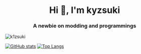 <h1 align="center">Hi 👋, I'm kyzsuki</h1>
<h3 align="center">A newbie on modding and programmings</h3>

<p align="left"> <img src="https://komarev.com/ghpvc/?username=k1zsuki&label=Profile%20views&color=0e75b6&style=flat" alt="k1zsuki" /> </p>

[![GitHub stats](https://github-readme-stats.vercel.app/api?username=k1zsuki&count_private=true&show_icons=true)](https://github.com/anuraghazra/github-readme-stats)
[![Top Langs](https://github-readme-stats-one-bice.vercel.app/api/top-langs/?username=k1zsuki&layout=compact&langs_count=10)](https://github.com/anuraghazra/github-readme-stats)